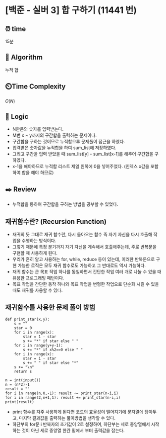 # [백준 - 실버 3] 합 구하기 (11441 번)

## ⏰  **time**

15분

## :pushpin: **Algorithm**

누적 합

## ⏲️**Time Complexity**

$O(N)$

## :round_pushpin: **Logic**

- N만큼의 숫자를 입력받는다.
- M번 x ~ y까지의 구간합을 출력하는 문제이다.
- 구간합을 구하는 것이므로 누적합으루 문제풀이 접근을 하였다.
- 입력받은 숫자값을 누적합을 하여 sum_list에 저장하였다.
- 그리고 구간을 입력 받았을 때  sum_list[y] - sum_list[x-1]를 해주어 구간합을 구하였다.
- x-1을 해야하므로 누적합 리스트 제일 왼쪽에 0을 넣어주었다. (인덱스 x값을 포함하여 합을 해야 하므로)

## :black_nib: **Review**

- 누적합을 통하여 구간합을 구하는 방법을 공부할 수 있었다.


## 재귀함수란? (Recursion Function)

- 재귀의 뜻 그대로 재귀 함수란, 다시 돌아오는 함수 즉 자기 자신을 다시 호출해 작업을 수행하는 방식이다.
- 그렇기 때문에 특정 분기까지 자기 자신을 계속해서 호출해주는데, 주로 반복문을 구현할 때 사용하게 된다.
- 우리가 흔히 알고 사용하는 for, while, reduce 등이 있는데, 이러한 반복문으로 구현 가능한 로직은 모두 재귀 함수로도 가능하고 그 반대로도 역시 가능하다.
- 재귀 함수는 큰 목표 작업 하나를 동일하면서 간단한 작업 여러 개로 나눌 수 있을 때 유용한 프로그래밍 패턴이다.
- 목표 작업을 간단한 동작 하나와 목표 작업을 변형한 작업으로 단순화 시킬 수 있을 때도 재귀를 사용할 수 있다.


## 재귀함수를 사용한 문제 풀이 방법
```
def print_star(x,y):
    s = ""
    star = 0
    for i in range(x):
        star = 1 - star
        s += "*" if star else " "
    for i in range(y+y-1):
        s += "*" if x%2==0 else " "
    for i in range(x):
        star = 1 - star
        s += " " if star else "*"
    s += "\n"
    return s

n = int(input())
n = (n*2)-1
result = ""
for i in range(n,0,-1): result += print_star(n-i,i)
for i in range(2,n+1,1): result += print_star(n-i,i)
print(result)
```
- print 함수를 자주 사용하게 된다면 코드의 효율성이 떨어지기에 문자열에 담아두고, 마지막 결과값을 출력하는 풀이방법을 생각할 수 있다.
- 하단부의 for문 i 반복자의 초기값이 2로 설정하여, 하단부는 세로 중앙열에서 시작하는 것이 아닌 세로 중앙열 한칸 밑에서 부터 출력값을 잡는다.


